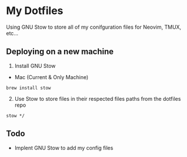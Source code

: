 # My Dotfiles

Using GNU Stow to store all of my conifguration files for Neovim, TMUX, etc...

## Deploying on a new machine
1. Install GNU Stow
- Mac (Current & Only Machine)
```
brew install stow
```
2. Use Stow to store files in their respected files paths from the dotfiles repo
```
stow */
```

## Todo
- Implent GNU Stow to add my config files
